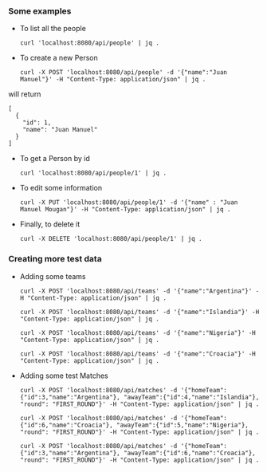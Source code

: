 ### Some examples

- To list all the people

    `curl 'localhost:8080/api/people' | jq .`

- To create a new Person

    `curl -X POST 'localhost:8080/api/people' -d '{"name":"Juan Manuel"}' -H "Content-Type: application/json" | jq .`

will return

    [
      {
        "id": 1,
        "name": "Juan Manuel"
      }
    ]

- To get a Person by id

    `curl 'localhost:8080/api/people/1' | jq .`

- To edit some information

    `curl -X PUT 'localhost:8080/api/people/1' -d '{"name" : "Juan Manuel Mougan"}' -H "Content-Type: application/json" | jq .`

- Finally, to delete it

    `curl -X DELETE 'localhost:8080/api/people/1' | jq .`

### Creating more test data

- Adding some teams

    `curl -X POST 'localhost:8080/api/teams' -d '{"name":"Argentina"}' -H "Content-Type: application/json" | jq .`
    
    `curl -X POST 'localhost:8080/api/teams' -d '{"name":"Islandia"}' -H "Content-Type: application/json" | jq .`
    
    `curl -X POST 'localhost:8080/api/teams' -d '{"name":"Nigeria"}' -H "Content-Type: application/json" | jq .`
    
    `curl -X POST 'localhost:8080/api/teams' -d '{"name":"Croacia"}' -H "Content-Type: application/json" | jq .`

- Adding some test Matches

    `curl -X POST 'localhost:8080/api/matches' -d '{"homeTeam":{"id":3,"name":"Argentina"}, "awayTeam":{"id":4,"name":"Islandia"}, "round": "FIRST_ROUND"}' -H "Content-Type: application/json" | jq .`
    
    `curl -X POST 'localhost:8080/api/matches' -d '{"homeTeam":{"id":6,"name":"Croacia"}, "awayTeam":{"id":5,"name":"Nigeria"}, "round": "FIRST_ROUND"}' -H "Content-Type: application/json" | jq .`
    
    `curl -X POST 'localhost:8080/api/matches' -d '{"homeTeam":{"id":3,"name":"Argentina"}, "awayTeam":{"id":6,"name":"Croacia"}, "round": "FIRST_ROUND"}' -H "Content-Type: application/json" | jq .`

